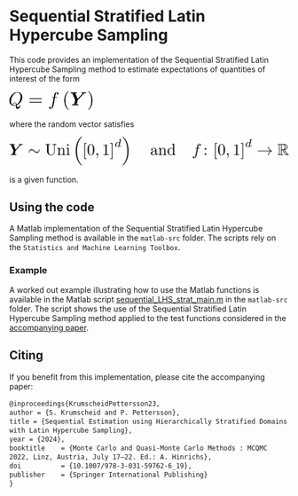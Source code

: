 # Sequential Stratified Latin Hypercube Sampling

This code provides an implementation of the Sequential Stratified Latin Hypercube Sampling method to estimate expectations of quantities of interest of the form

[<img src="./assets/QoI.png" width="150"/>](./assets/QoI.png)

where the random vector satisfies

[<img src="./assets/QoI_details.png" width="550"/>](./assets/QoI_details.png)

is a given function.

## Using the code

A Matlab implementation of the Sequential Stratified Latin Hypercube Sampling method is available in the `matlab-src` folder. The scripts rely on the `Statistics and Machine Learning Toolbox`.

### Example

A worked out example illustrating how to use the Matlab functions is available in the Matlab script [sequential\_LHS\_strat\_main.m](./matlab-src/sequential_LHS_strat_main.m) in the `matlab-src` folder.  The script shows the use of the Sequential Stratified Latin Hypercube Sampling method applied to the test functions considered in the [accompanying paper](https://arxiv.org/abs/2305.13421).

## Citing

If you benefit from this implementation, please cite the accompanying paper:

```
@inproceedings{KrumscheidPettersson23,
author = {S. Krumscheid and P. Pettersson},
title = {Sequential Estimation using Hierarchically Stratified Domains with Latin Hypercube Sampling},
year = {2024},
booktitle    = {Monte Carlo and Quasi-Monte Carlo Methods : MCQMC 2022, Linz, Austria, July 17–22. Ed.: A. Hinrichs},
doi          = {10.1007/978-3-031-59762-6_19},
publisher    = {Springer International Publishing}
}
```

